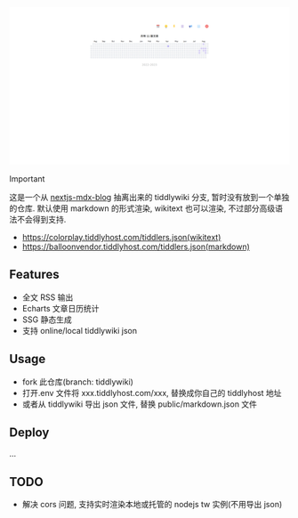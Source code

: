 ![nextjs-tiddlywiki](https://github.com/oeyoews/nextjs-mdx-blog/blob/main/public/next-mdx.png?raw=true)

> [!IMPORTANT]
> 这是一个从 [nextjs-mdx-blog](https://github.com/oeyoews/nextjs-mdx-blog) 抽离出来的 tiddlywiki 分支, 暂时没有放到一个单独的仓库.
> 默认使用 markdown 的形式渲染, wikitext 也可以渲染, 不过部分高级语法不会得到支持.

- https://colorplay.tiddlyhost.com/tiddlers.json(wikitext)
- https://balloonvendor.tiddlyhost.com/tiddlers.json(markdown)

## Features

- 全文 RSS 输出
- Echarts 文章日历统计
- SSG 静态生成
- 支持 online/local tiddlywiki json

## Usage

- fork 此仓库(branch: tiddlywiki)
- 打开.env 文件将 xxx.tiddlyhost.com/xxx, 替换成你自己的 tiddlyhost 地址
- 或者从 tiddlywiki 导出 json 文件, 替换 public/markdown.json 文件

## Deploy

...

## TODO

- 解决 cors 问题, 支持实时渲染本地或托管的 nodejs tw 实例(不用导出 json)
